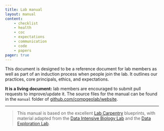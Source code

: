 ```yaml
---
title: Lab manual
layout: manual
content:
    - checklist
    - health
    - coc
    - expectations
    - communication
    - code
    - papers
pager: true
---
```


This document is designed to be a reference document for lab members as well as part of
an induction process when people join the lab. It outlines our practices, core
principals, ethics, and expectations.

**It is a living document:** lab members are encouraged to submit pull requests to
improve/update it.
The source files for the manual can be found in the `manual` folder of
[github.com/compgeolab/website](https://github.com/compgeolab/website).

<hr>
<blockquote>
<p>
This manual is based on the excellent
<a href="http://labcarpentry.org">Lab Carpentry</a>
blueprints, with material adapted from the
<a href="http://ivory.idyll.org/lab/">Data Intensive Biology Lab</a>
and the
<a href="https://data-exp-lab.github.io/">Data Exploration Lab</a>.
</blockquote>
